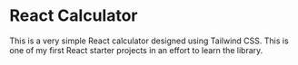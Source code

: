 # React Calculator

This is a very simple React calculator designed using Tailwind CSS. This is one of my first React starter projects in an effort to learn the library.

